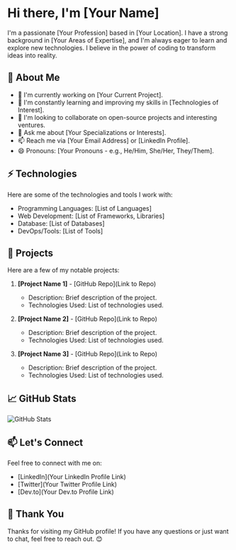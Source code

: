 # Hi there, I'm [Your Name]

I'm a passionate [Your Profession] based in [Your Location]. I have a strong background in [Your Areas of Expertise], and I'm always eager to learn and explore new technologies. I believe in the power of coding to transform ideas into reality.

## 💼 About Me

- 🔭 I'm currently working on [Your Current Project].
- 🌱 I'm constantly learning and improving my skills in [Technologies of Interest].
- 👯 I'm looking to collaborate on open-source projects and interesting ventures.
- 💬 Ask me about [Your Specializations or Interests].
- 📫 Reach me via [Your Email Address] or [LinkedIn Profile].
- 😄 Pronouns: [Your Pronouns - e.g., He/Him, She/Her, They/Them].

## ⚡ Technologies

Here are some of the technologies and tools I work with:

- Programming Languages: [List of Languages]
- Web Development: [List of Frameworks, Libraries]
- Database: [List of Databases]
- DevOps/Tools: [List of Tools]

## 🌟 Projects

Here are a few of my notable projects:

1. **[Project Name 1]** - [GitHub Repo](Link to Repo)
   - Description: Brief description of the project.
   - Technologies Used: List of technologies used.
   
2. **[Project Name 2]** - [GitHub Repo](Link to Repo)
   - Description: Brief description of the project.
   - Technologies Used: List of technologies used.

3. **[Project Name 3]** - [GitHub Repo](Link to Repo)
   - Description: Brief description of the project.
   - Technologies Used: List of technologies used.

## 📈 GitHub Stats

![GitHub Stats](https://github-readme-stats.vercel.app/api?username=YourGitHubUsername&show_icons=true&theme=radical)

## 📫 Let's Connect

Feel free to connect with me on:

- [LinkedIn](Your LinkedIn Profile Link)
- [Twitter](Your Twitter Profile Link)
- [Dev.to](Your Dev.to Profile Link)

## 🙏 Thank You

Thanks for visiting my GitHub profile! If you have any questions or just want to chat, feel free to reach out. 😊

